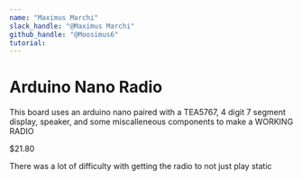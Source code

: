 ```yaml
---
name: "Maximus Marchi"
slack_handle: "@Maximus Marchi"
github_handle: "@Moosimus6"
tutorial: 
---
```


# Arduino Nano Radio


This board uses an arduino nano paired with a TEA5767, 4 digit 7 segment display, speaker, and some miscalleneous components to make a WORKING RADIO

$21.80

There was a lot of difficulty with getting the radio to not just play static




